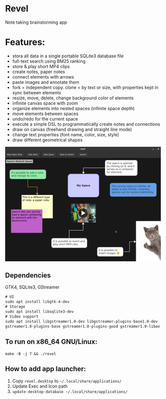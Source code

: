 # Revel

Note taking brainstorming app

# Features:

* stora all data in a single portable SQLite3 database file
* full-text search using BM25 ranking
* store & play short MP4 clips
* create notes, paper notes
* connect elements with arrows
* paste images and annotate them
* fork = independent copy. clone = by text or size, with properties kept in sync between elements
* resize, move, delete, change background color of elements
* infinite canvas space with zoom
* organize elements into nested spaces (infinite space depth)
* move elements between spaces
* undo/redo for the current space
* execute a simple DSL to programmatically create notes and connections
* draw on canvas (freehand drawing and straight line mode)
* change text properties (font name, color, size, style)
* draw different geometrical shapes

![Revel Image](photo_2025-09-15_10-51-56.jpg)

## Dependencies

GTK4, SQLite3, GStreamer

```
# UI
sudo apt install libgtk-4-dev
# Storage
sudo apt install libsqlite3-dev
# Video support
sudo apt install libgstreamer1.0-dev libgstreamer-plugins-base1.0-dev gstreamer1.0-plugins-base gstreamer1.0-plugins-good gstreamer1.0-libav
```

## To run on x86_64 GNU/Linux:

`make -B -j 7 && ./revel`

## How to add app launcher:

1. Copy `revel.desktop` to `~/.local/share/applications/`  
2. Update Exec and Icon path  
3. `update-desktop-database ~/.local/share/applications/`  

